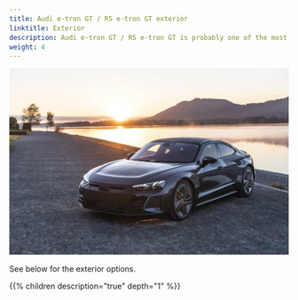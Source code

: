 ```yaml
---
title: Audi e-tron GT / RS e-tron GT exterior
linktitle: Exterior
description: Audi e-tron GT / RS e-tron GT is probably one of the most beautiful cars ever, but still it comes in different styling, colors and wheels options you can choose from to make it even more special.-
weight: 4
---
```



![RS e-tron GT exterior](exterior.jpg "RS e-tron GT exterior")

See below for the exterior options.

{{% children description="true" depth="1" %}}
